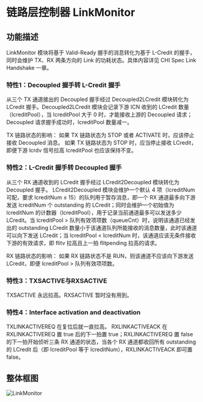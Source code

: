 # 链路层控制器 LinkMonitor

## 功能描述
LinkMonitor 模块将基于 Valid-Ready 握手的消息转化为基于 L-Credit 的握手，同时会维护 TX、RX 两条方向的 Link
的功耗状态。具体内容详见 CHI Spec Link Handshake 一章。

### 特性1：Decoupled 握手转 L-Credit 握手
从三个 TX 通道接出的 Decoupled 握手经过 Decoupled2LCredit 模块转化为 LCredit 握手。Decoupled2LCredit
模块会记录下游 ICN 收到的 LCredit 数量（lcreditPool），当 lcreditPool 大于 0 时，才能接收上游的 Decoupled
请求；Decoupled 请求握手成功时，lcreditPool 数量减一。

TX 链路状态的影响： 如果 TX 链路状态为 STOP 或者 ACTIVATE 时，应该停止接收 Decoupled 消息。 如果 TX 链路状态为 STOP
时，应当停止接收 LCredit，即便下游 lcrdv 信号拉高 lcreditPool 也应该保持不变。

### 特性2：L-Credit 握手转 Decoupled 握手
从三个 RX 通道收到的 LCredit 握手经过 LCredit2Decoupled 模块转化为 Decoupled 握手。
LCredit2Decoupled 模块会维护一个默认 4 项（lcreditNum 可配，要求 lcreditNum ≤ 15）的队列用于暂存消息，即一个
RX 通道最多向下游发送 lcreditNum 个 outstanding 的 LCredit；同时会维护一个初始值为 lcreditNum
的计数器（lcreditPool），用于记录当前通道最多可以发送多少 LCredit。当 lcreditPool >
队列有效项项数（queueCnt）时，说明该通道已经发出的 outstanding LCredit 数量小于该通道队列所能接收的消息数量，此时该通道可以向下发送
LCredit；当 lcreditPool < lcreditNum 时，该通道应该无条件接收下游的有效请求，即 flitv 拉高且上一拍
flitpending 拉高的请求。

RX 链路状态的影响： 如果 RX 链路状态不是 RUN，则该通道不应该向下游发送 LCredit，即便 lcreditPool > 队列有效项项数。

### 特性3：TXSACTIVE与RXSACTIVE
TXSACTIVE 永远拉高。RXSACTIVE 暂时没有用到。

### 特性4：Interface activation and deactivation
TXLINKACTIVEREQ 在复位后就一直拉高。 RXLINKACTIVEACK 在 RXLINKACTIVEREQ 置 true 后的下一拍置
true；RXLINKACTIVEREQ 置 false的下一拍开始侦听三条 RX 通道的状态，当各个 RX 通道都收回所有 outstanding 的
LCredit 后（即 lcreditPool 等于 lcreditNum），RXLINKACTIVEACK 即可置 false。

## 整体框图
![LinkMonitor](./figure/LinkMonitor.svg)
